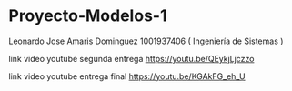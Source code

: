 # Proyecto-Modelos-1
Leonardo Jose Amaris Dominguez 1001937406 ( Ingeniería de Sistemas )

link video youtube segunda entrega
https://youtu.be/QEykjLjczzo

link video youtube entrega final
https://youtu.be/KGAkFG_eh_U
